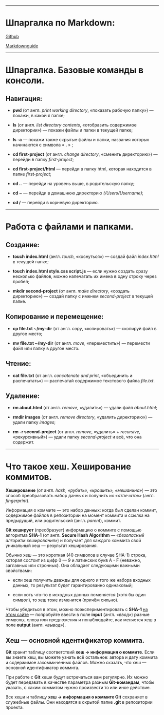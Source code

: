 

----

# Шпаргалка по Markdown:


[Github](https://gist.github.com/fomvasss/8dd8cd7f88c67a4e3727f9d39224a84c)


[Markdownguide](https://www.markdownguide.org/cheat-sheet/)


-----

# Шпаргалка. Базовые команды в консоли.


## Навигация:


- **pwd**     (от англ. _print working directory_, «показать рабочую папку»)     — покажи, в какой я папке;


- **ls**    (от англ. _list directory contents_, «отобразить содержимое директории»)      — покажи файлы и папки в текущей папке;


- **ls -a**         — покажи также скрытые файлы и папки, названия которых начинаются с символа « . » ;


- **cd first-project**     (от англ. *change directory*, «сменить директорию»)     — перейди в папку *first-project*;


- **cd first-project/html**         — перейди в папку html, которая находится в папке *first-project*;


- **cd ..**         — перейди на уровень выше, в родительскую папку;


- **cd** ~         — перейди в домашнюю директорию *(/Users/Username)*;


- **cd /**         — перейди в корневую директорию.


----

# Работа с файлами и папками.


## Создание:


- **touch index.html**     (англ. _touch_, «коснуться»)     — создай файл *index.html* в текущей папке;


- **touch index.html style.css script.js**         — если нужно создать сразу несколько файлов, можно напечатать их имена в одну строку через пробел;


- **mkdir second-project**    (от англ. *make directory*, «создать директорию»)      — создай папку с именем *second-project* в текущей папке.


## Копирование и перемещение:


- **cp file.txt ~/my-dir**     (от англ. *copy*, «копировать»)     — скопируй файл в другое место;

- **mv file.txt ~/my-dir**    (от англ. *move*, «переместить»)     — перемести файл или папку в другое место.


## Чтение:


- **cat file.txt**     (от англ. *concatenate and print*, «объединить и распечатать»)     — распечатай содержимое текстового файла *file.txt*.


## Удаление:


- **rm about.html**     (от англ. *remove*, «удалить»)     — удали файл *about.html*;


- **rmdir images**     (от англ. *remove directory*, «удалить директорию»)     — удали папку *images*;


- **rm -r second-project**     (от англ. *remove*, «удалить» + *recursive*, «рекурсивный»)     — удали папку *second-project* и всё, что она содержит.


----


# Что такое хеш. Хеширование коммитов.


**Хеширование** (от англ. *hash, «рубить», «крошить», «мешанина»*) — это способ преобразовать набор данных и получить их *«отпечаток»* (англ. *fingerprint*).


Информация о коммите — это набор данных: когда был сделан коммит, содержимое файлов в репозитории на момент коммита и ссылка на предыдущий, или родительский (англ. *parent*), коммит.


**Git хеширует** (преобразует) информацию о коммите с помощью алгоритма **SHA-1** (от англ. **Secure Hash Algorithm** — *«безопасный алгоритм хеширования»*) и получает для каждого коммита свой уникальный хеш — результат хеширования.


Обычно хеш — это короткая (40 символов в случае SHA-1) строка, которая состоит из цифр 0 — 9 и латинских букв A - F (неважно, заглавных или строчных). Она обладает следующими важными свойствами:


- если хеш получить дважды для одного и того же набора входных данных, то результат будет гарантированно одинаковый;


- если хоть что-то в исходных данных поменяется (хотя бы один символ), то хеш тоже изменится (причём сильно).


Чтобы убедиться в этом, можно поэкспериментировать с **SHA-1** [на этом сайте](https://emn178.github.io/online-tools/sha1.html) — попробуйте ввести в поле **input** (англ. *«ввод»*) разные символы, слова или предложения и понаблюдайте, как меняется хеш в поле **output** (англ. *«вывод»*).


## Хеш — основной идентификатор коммита.


**Git** хранит таблицу соответствий **хеш → информация о коммите.** Если вы знаете хеш, вы можете узнать всё остальное: автора и дату коммита и содержимое закоммиченных файлов. Можно сказать, что хеш — основной идентификатор коммита.


При работе с **Git** хеши будут встречаться вам регулярно. Их можно будет передавать в качестве параметра разным **Git-командам**, чтобы указать, с каким коммитом нужно произвести то или иное действие.


Все хеши и таблицу **хеш → информация о коммите Git** сохраняет в служебные файлы. Они находятся в скрытой папке **.git** в репозитории проекта.
